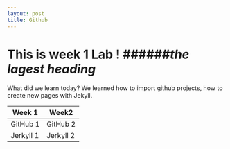 ```yaml
---
layout: post
title: Github
---
```

# This is week 1 Lab ! ######*the lagest heading*
What did we learn today? We learned how to  import github projects, how to create new pages with Jekyll.


Week 1  | Week2
------------- | -------------
GitHub 1 | GitHub 2
Jerkyll 1  | Jerkyll 2
